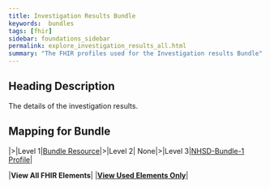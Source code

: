 ```yaml
---
title: Investigation Results Bundle
keywords:  bundles
tags: [fhir]
sidebar: foundations_sidebar
permalink: explore_investigation_results_all.html
summary: "The FHIR profiles used for the Investigation results Bundle"
---
```


## Heading Description ##
The details of the investigation results.

## Mapping for Bundle ##

|>|Level 1|[Bundle Resource](http://hl7.org/fhir/stu3/bundle.html)|>|Level 2| None|>|Level 3|[NHSD-Bundle-1 Profile](http://xxx)|

|**View All FHIR Elements**|    |**[View Used Elements Only](explore_investigation_results.html#mapping-for-bundle)**| 
